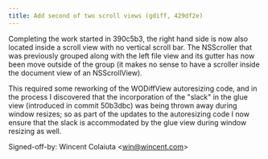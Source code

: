 ```yaml
---
title: Add second of two scroll views (gdiff, 429df2e)
---
```


Completing the work started in 390c5b3, the right hand side is now also located inside a scroll view with no vertical scroll bar. The NSScroller that was previously grouped along with the left file view and its gutter has now been move outside of the group (it makes no sense to have a scroller inside the document view of an NSScrollView).

This required some reworking of the WODiffView autoresizing code, and in the process I discovered that the incorporation of the "slack" in the glue view (introduced in commit 50b3dbc) was being thrown away during window resizes; so as part of the updates to the autoresizing code I now ensure that the slack is accommodated by the glue view during window resizing as well.

Signed-off-by: Wincent Colaiuta &lt;win@wincent.com&gt;
